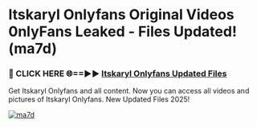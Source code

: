 # Itskaryl Onlyfans Original Videos 0nlyFans Leaked - Files Updated! (ma7d)

<h3>🔴 CLICK HERE 🌐==►► <a href="https://tinyurl.com/ehrbuxhb" rel="nofollow">Itskaryl Onlyfans Updated Files</a></h3>

Get Itskaryl Onlyfans and all content. Now you can access all videos and pictures of Itskaryl Onlyfans. New Updated Files 2025!

[![ma7d](https://i.imgur.com/lVYEuWS.gif)](https://tinyurl.com/ehrbuxhb)
